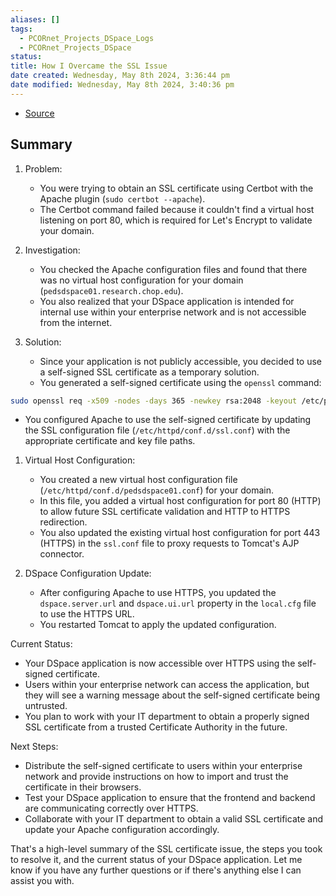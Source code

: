 ```yaml
---
aliases: []
tags:
  - PCORnet_Projects_DSpace_Logs
  - PCORnet_Projects_DSpace
status: 
title: How I Overcame the SSL Issue
date created: Wednesday, May 8th 2024, 3:36:44 pm
date modified: Wednesday, May 8th 2024, 3:40:36 pm
---
```


- [Source](https://claude.ai/chat/ef3fa774-be1f-4f7e-9be3-c0c24ece5752)

## Summary

1. Problem:
   - You were trying to obtain an SSL certificate using Certbot with the Apache plugin (`sudo certbot --apache`).
   - The Certbot command failed because it couldn't find a virtual host listening on port 80, which is required for Let's Encrypt to validate your domain.

2. Investigation:
   - You checked the Apache configuration files and found that there was no virtual host configuration for your domain (`pedsdspace01.research.chop.edu`).
   - You also realized that your DSpace application is intended for internal use within your enterprise network and is not accessible from the internet.

3. Solution:
   - Since your application is not publicly accessible, you decided to use a self-signed SSL certificate as a temporary solution.
   - You generated a self-signed certificate using the `openssl` command:

```sh
sudo openssl req -x509 -nodes -days 365 -newkey rsa:2048 -keyout /etc/pki/tls/private/apache-selfsigned.key -out /etc/pki/tls/certs/apache-selfsigned.crt
```

   - You configured Apache to use the self-signed certificate by updating the SSL configuration file (`/etc/httpd/conf.d/ssl.conf`) with the appropriate certificate and key file paths.

1. Virtual Host Configuration:
   - You created a new virtual host configuration file (`/etc/httpd/conf.d/pedsdspace01.conf`) for your domain.
   - In this file, you added a virtual host configuration for port 80 (HTTP) to allow future SSL certificate validation and HTTP to HTTPS redirection.
   - You also updated the existing virtual host configuration for port 443 (HTTPS) in the `ssl.conf` file to proxy requests to Tomcat's AJP connector.

2. DSpace Configuration Update:
   - After configuring Apache to use HTTPS, you updated the `dspace.server.url` and `dspace.ui.url` property in the `local.cfg` file to use the HTTPS URL.
   - You restarted Tomcat to apply the updated configuration.

Current Status:
- Your DSpace application is now accessible over HTTPS using the self-signed certificate.
- Users within your enterprise network can access the application, but they will see a warning message about the self-signed certificate being untrusted.
- You plan to work with your IT department to obtain a properly signed SSL certificate from a trusted Certificate Authority in the future.

Next Steps:
- Distribute the self-signed certificate to users within your enterprise network and provide instructions on how to import and trust the certificate in their browsers.
- Test your DSpace application to ensure that the frontend and backend are communicating correctly over HTTPS.
- Collaborate with your IT department to obtain a valid SSL certificate and update your Apache configuration accordingly.

That's a high-level summary of the SSL certificate issue, the steps you took to resolve it, and the current status of your DSpace application. Let me know if you have any further questions or if there's anything else I can assist you with.

